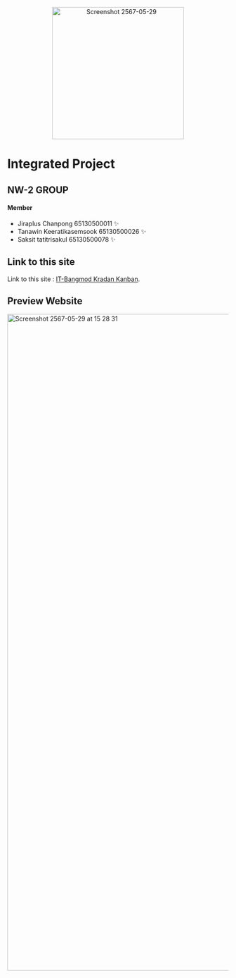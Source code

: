 <p align="center">
  <img width="300" hight="300" alt="Screenshot 2567-05-29" src="https://github.com/Tiskas02/Integrated-Project-NW2/assets/111374293/f0286a1e-5a70-4174-b61c-1081a4a2ed3e">
</p>


# Integrated Project 

## NW-2 GROUP

#### Member
* Jiraplus Chanpong 65130500011 ✨
* Tanawin Keeratikasemsook  65130500026 ✨
* Saksit tatitrisakul 65130500078 ✨

## Link to this site
Link to this site  :  [IT-Bangmod Kradan Kanban](http://intproj23.sit.kmutt.ac.th/nw2/task).

## Preview Website
<img width="1491" alt="Screenshot 2567-05-29 at 15 28 31" src="https://github.com/Tiskas02/Integrated-Project-NW2/assets/111374293/f0d90025-8df5-4097-9df0-1c36ddd409f6">


